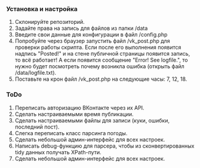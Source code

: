 ### Установка и настройка

1. Склонируйте репозиторий.
2. Задайте права на запись для файлов из папки /data
3. Введите свои данные для конфигурации в файл /config.php
4. Попробуйте через браузер запустить файл /vk_post.php для проверки
   работы скрипта. Если после его выполнения появится надпись "Posted!"
   и на стене публичной страницы появится запись, то всё работает!
   А если появится сообщение "Error! See logfile.", то нужно будет
   посмотреть почему возникла ошибка (открыть файл /data/logfile.txt).
5. Поставьте на крон файл /vk_post.php на следующие часы: 7, 12, 18.


### ToDo
1. Переписать авторизацию ВКонтакте через их API.
2. Сделать настраиваемыми время публикации.
3. Сделать настраиваемыми файлы для записи (куки, ошибки, последний пост).
4. Слегка переписать класс парсинга погоды.
5. Сделать небольшой админ-интерфейс для всех настроек.
6. Написать debug-функцию для парсера, чтобы из сконвертированных tidy данных получать XPath-пути.
5. Сделать небольшой админ-интерфейс для всех настроек.